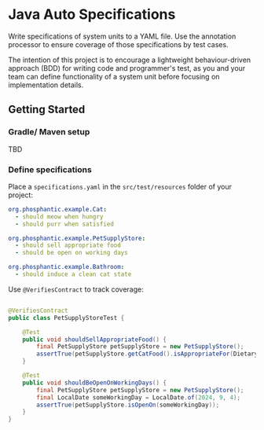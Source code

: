# Java Auto Specifications

Write specifications of system units to a YAML file. Use the annotation processor to ensure coverage of those
specifications by test cases.

The intention of this project is to encourage a lightweight behaviour-driven approach (BDD) for writing code and
programmer's test, as you and your team can define functionality of a system unit before focusing on implementation
details.

## Getting Started

### Gradle/ Maven setup

TBD

### Define specifications

Place a `specifications.yaml` in the `src/test/resources` folder of your project:

```yaml
org.phosphantic.example.Cat:
  - should meow when hungry
  - should purr when satisfied

org.phosphantic.example.PetSupplyStore:
  - should sell appropriate food
  - should be open on working days

org.phosphantic.example.Bathroom:
  - should induce a clean cat state
```

Use `@VerifiesContract` to track coverage:

```java

@VerifiesContract
public class PetSupplyStoreTest {

    @Test
    public void shouldSellAppropriateFood() {
        final PetSupplyStore petSupplyStore = new PetSupplyStore();
        assertTrue(petSupplyStore.getCatFood().isAppropriateFor(DietaryType.CARNIVOROUS));
    }

    @Test
    public void shouldBeOpenOnWorkingDays() {
        final PetSupplyStore petSupplyStore = new PetSupplyStore();
        final LocalDate someWorkingDay = LocalDate.of(2024, 9, 4);
        assertTrue(petSupplyStore.isOpenOn(someWorkingDay));
    }
}
```
